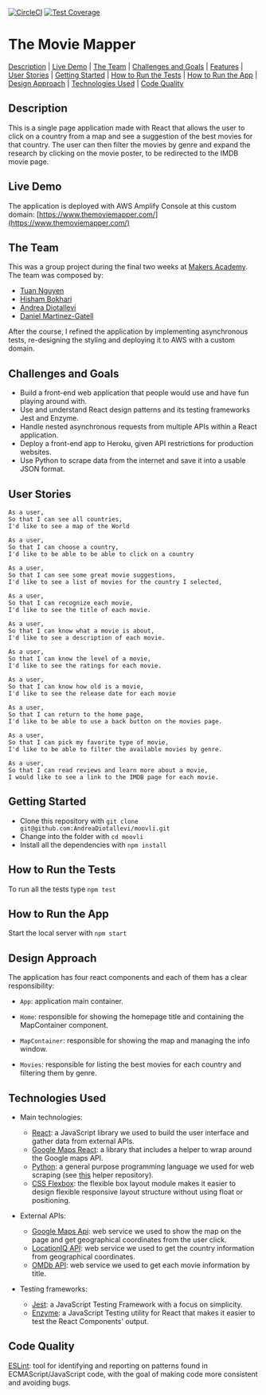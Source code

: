 [![CircleCI](https://circleci.com/gh/AndreaDiotallevi/the-movie-mapper.svg?style=shield)](https://circleci.com/gh/AndreaDiotallevi/the-movie-mapper) [![Test Coverage](https://api.codeclimate.com/v1/badges/2e51fe5571066fd4380b/test_coverage)](https://codeclimate.com/github/AndreaDiotallevi/the-movie-mapper/test_coverage)

# The Movie Mapper

[Description](#description) | [Live Demo](#live-demo) | [The Team](#the-team) | [Challenges and Goals](#challenges-and-goals) | [Features](#features) | [User Stories](#user-stories) | [Getting Started](#getting-started) | [How to Run the Tests](#how-to-run-the-tests) | [How to Run the App](#how-to-run-the-app) | [Design Approach](#design-approach) | [Technologies Used](#technologies-used) | [Code Quality](#code-quality)

## Description

This is a single page application made with React that allows the user to click on a country from a map and see a suggestion of the best movies for that country. The user can then filter the movies by genre and expand the research by clicking on the movie poster, to be redirected to the IMDB movie page.

## Live Demo

The application is deployed with AWS Amplify Console at this custom domain: [https://www.themoviemapper.com/](https://www.themoviemapper.com/)

## The Team

This was a group project during the final two weeks at [Makers Academy](https://makers.tech/). The team was composed by:

* [Tuan Nguyen](https://github.com/TuanNguyen1010)
* [Hisham Bokhari](https://github.com/hishambokhari)
* [Andrea Diotallevi](https://github.com/AndreaDiotallevi)
* [Daniel Martinez-Gatell](https://github.com/denriquem)

After the course, I refined the application by implementing asynchronous tests, re-designing the styling and deploying it to AWS with a custom domain.

## Challenges and Goals

* Build a front-end web application that people would use and have fun playing around with.
* Use and understand React design patterns and its testing frameworks Jest and Enzyme.
* Handle nested asynchronous requests from multiple APIs within a React application.
* Deploy a front-end app to Heroku, given API restrictions for production websites.
* Use Python to scrape data from the internet and save it into a usable JSON format.

## User Stories

```
As a user,
So that I can see all countries,
I'd like to see a map of the World

As a user,
So that I can choose a country,
I'd like to be able to be able to click on a country

As a user,
So that I can see some great movie suggestions,
I'd like to see a list of movies for the country I selected,

As a user,
So that I can recognize each movie,
I'd like to see the title of each movie.

As a user,
So that I can know what a movie is about,
I'd like to see a description of each movie.

As a user,
So that I can know the level of a movie,
I'd like to see the ratings for each movie.

As a user,
So that I can know how old is a movie,
I'd like to see the release date for each movie

As a user,
So that I can return to the home page,
I'd like to be able to use a back button on the movies page.

As a user,
So that I can pick my favorite type of movie,
I'd like to be able to filter the available movies by genre.

As a user,
So that I can read reviews and learn more about a movie,
I would like to see a link to the IMDB page for each movie.
```

## Getting Started

* Clone this repository with ```git clone git@github.com:AndreaDiotallevi/moovli.git```
* Change into the folder with ```cd moovli```
* Install all the dependencies with ```npm install```

## How to Run the Tests

To run all the tests type ```npm test```

## How to Run the App

Start the local server with ```npm start```

## Design Approach

The application has four react components and each of them has a clear responsibility:

  - ```App```: application main container.
  
  - ```Home```: responsible for showing the homepage title and containing the MapContainer component.
  
  - ```MapContainer```: responsible for showing the map and managing the info window.
  
  - ```Movies```: responsible for listing the best movies for each country and filtering them by genre.

## Technologies Used

- Main technologies:
  * [React](https://reactjs.org/): a JavaScript library we used to build the user interface and gather data from external APIs.
  * [Google Maps React](https://www.npmjs.com/package/google-maps-react): a library that includes a helper to wrap around the Google maps API.
  * [Python](https://www.python.org/): a general purpose programming language we used for web scraping (see [this](https://github.com/AndreaDiotallevi/movie-titles-scraper) helper repository).
  * [CSS Flexbox](https://developer.mozilla.org/en-US/docs/Web/CSS/CSS_Flexible_Box_Layout/Basic_Concepts_of_Flexbox): the flexible box layout module makes it easier to design flexible responsive layout structure without using float or positioning.
  
- External APIs:
  * [Google Maps Api](https://developers.google.com/maps/documentation): web service we used to show the map on the page and get geographical coordinates from the user click.
  * [LocationIQ API](https://locationiq.com/docs): web service we used to get the country information from geographical coordinates.
  * [OMDb API](http://www.omdbapi.com/): web service we used to get each movie information by title.
  
  
- Testing frameworks:
  * [Jest](https://jestjs.io/): a JavaScript Testing Framework with a focus on simplicity.
  * [Enzyme](https://www.npmjs.com/package/enzyme): a JavaScript Testing utility for React that makes it easier to test the React Components' output.

## Code Quality

[ESLint](https://eslint.org/): tool for identifying and reporting on patterns found in ECMAScript/JavaScript code, with the goal of making code more consistent and avoiding bugs.
